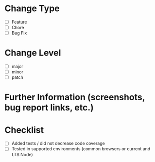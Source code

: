 # Change Type

* [ ] Feature
* [ ] Chore
* [ ] Bug Fix

# Change Level

* [ ] major
* [ ] minor
* [ ] patch

# Further Information (screenshots, bug report links, etc.)

# Checklist

* [ ] Added tests / did not decrease code coverage
* [ ] Tested in supported environments (common browsers or current and LTS Node)